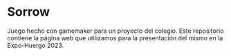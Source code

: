 # Sorrow
Juego hecho con gamemaker para un proyecto del colegio.
Este repositorio contiene la página web que utilizamos para la presentación del mismo en la Expo-Huergo 2023.
